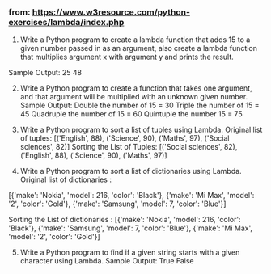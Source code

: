 ### from: https://www.w3resource.com/python-exercises/lambda/index.php

1.  Write a Python program to create a lambda function that adds 15 to a given number passed in as an argument, also create a lambda function that multiplies argument x with argument y and prints the result.

Sample Output:
25
48


2. Write a Python program to create a function that takes one argument, and that argument will be multiplied with an unknown given number.
Sample Output:
Double the number of 15 = 30
Triple the number of 15 = 45
Quadruple the number of 15 = 60
Quintuple the number 15 = 75



3.  Write a Python program to sort a list of tuples using Lambda.
Original list of tuples:
[('English', 88), ('Science', 90), ('Maths', 97), ('Social sciences', 82)]
Sorting the List of Tuples:
[('Social sciences', 82), ('English', 88), ('Science', 90), ('Maths', 97)]




4. Write a Python program to sort a list of dictionaries using Lambda.
Original list of dictionaries :

[{'make': 'Nokia', 'model': 216, 'color': 'Black'}, {'make': 'Mi Max', 'model': '2', 'color': 'Gold'}, {'make': 'Samsung', 'model': 7, 'color': 'Blue'}]

Sorting the List of dictionaries :
[{'make': 'Nokia', 'model': 216, 'color': 'Black'}, {'make': 'Samsung', 'model': 7, 'color': 'Blue'}, {'make': 'Mi Max', 'model': '2', 'color': 'Gold'}]



5. Write a Python program to find if a given string starts with a given character using Lambda.
Sample Output:
True
False